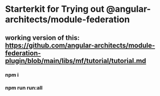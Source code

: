 # Starterkit for Trying out @angular-architects/module-federation

## working version of this: https://github.com/angular-architects/module-federation-plugin/blob/main/libs/mf/tutorial/tutorial.md

### npm i
### npm run run:all

